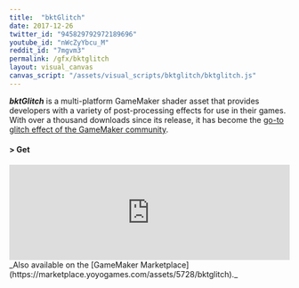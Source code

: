 ```yaml
---
title:  "bktGlitch"
date: 2017-12-26
twitter_id: "945829792972189696"
youtube_id: "nWcZyYbcu_M"
reddit_id: "7mgvm3"
permalink: /gfx/bktglitch
layout: visual_canvas
canvas_script: "/assets/visual_scripts/bktglitch/bktglitch.js"
---
```

_**bktGlitch**_ is a multi-platform GameMaker shader asset that provides developers with a variety of post-processing effects for use in their games. With over a thousand downloads since its release, it has become the [go-to glitch effect of the GameMaker community](https://twitter.com/Waltruss/status/1073319951753187329).

<div class="subsection">
<h4 class="visual-title">&gt; Get</h4>    
<div class="dashed-border">
<iframe frameborder="0" src="https://itch.io/embed/209485?linkback=true&amp;border_width=3&amp;bg_color=222222&amp;fg_color=eeeeee&amp;border_color=363636" width="100%" height="171"></iframe></div>
_Also available on the [GameMaker Marketplace](https://marketplace.yoyogames.com/assets/5728/bktglitch)._
</div>
